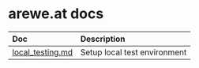 # arewe.at docs

| Doc                | Description                  |
| :---               | :---                         |
| [local_testing.md] | Setup local test environment |

[local_testing.md]: local_testing.md